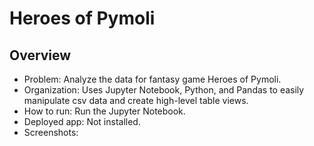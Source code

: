 # Heroes of Pymoli
## Overview
- Problem: Analyze the data for fantasy game Heroes of Pymoli.
- Organization: Uses Jupyter Notebook, Python, and Pandas to easily manipulate csv data and create high-level table views.
- How to run: Run the Jupyter Notebook.
- Deployed app: Not installed.
- Screenshots:

